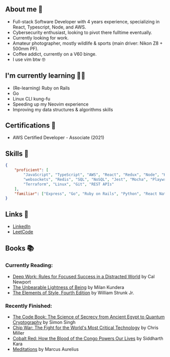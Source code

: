 ## About me 👋
- Full-stack Software Developer with 4 years experience, specializing in React, Typescript, Node, and AWS.
- Cybersecurity enthusiast, looking to pivot there fulltime eventually.
- Currently looking for work.
- Amateur photographer, mostly wildlife & sports (main driver: Nikon Z8 + 500mm PF).
- Coffee addict, currently on a V60 binge.
- I use vim btw 🤓

## I'm currently learning 🧑‍🎓
- (Re-learning) Ruby on Rails
- Go
- Linux CLI kung-fu
- Speeding up my Neovim experience
- Improving my data structures & algorithms skills

## Certifications 📜
- AWS Certified Developer - Associate (2021)

## Skills 🤺
```JSON
{
    "proficient": [
        "JavaScript", "TypeScript", "AWS", "React", "Redux", "Node", "Hapi",
        "websockets", "Redis", "SQL", "NoSQL", "Jest", "Mocha", "Playwright", "Docker",
        "Terraform", "Linux", "Git", "REST APIs"
    ],
    "familiar": ["Express", "Go", "Ruby on Rails", "Python", "React Native", "GraphQL"]
}
```

## Links 🔗
- [LinkedIn](https://www.linkedin.com/in/ziggyshea/)
- [LeetCode](https://leetcode.com/zigzter/)

## Books 📚
### Currently Reading:
<!-- GOODREADS-LIST:START -->
- [Deep Work: Rules for Focused Success in a Distracted World](https://www.goodreads.com/review/show/6055793842?utm_medium=api&utm_source=rss) by Cal Newport
- [The Unbearable Lightness of Being](https://www.goodreads.com/review/show/5531781439?utm_medium=api&utm_source=rss) by Milan Kundera
- [The Elements of Style, Fourth Edition](https://www.goodreads.com/review/show/6404773267?utm_medium=api&utm_source=rss) by William Strunk Jr.
<!-- GOODREADS-LIST:END -->
### Recently Finished:
<!-- GOODREADS-FINISHED:START -->
- [The Code Book: The Science of Secrecy from Ancient Egypt to Quantum Cryptography](https://www.goodreads.com/review/show/6394205391?utm_medium=api&utm_source=rss) by Simon Singh
- [Chip War: The Fight for the World's Most Critical Technology](https://www.goodreads.com/review/show/5831641018?utm_medium=api&utm_source=rss) by Chris   Miller
- [Cobalt Red: How the Blood of the Congo Powers Our Lives](https://www.goodreads.com/review/show/6036757146?utm_medium=api&utm_source=rss) by Siddharth Kara
- [Meditations](https://www.goodreads.com/review/show/6240632958?utm_medium=api&utm_source=rss) by Marcus Aurelius
<!-- GOODREADS-FINISHED:END -->
